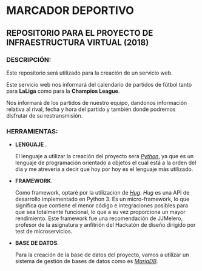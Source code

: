 # MARCADOR DEPORTIVO 

## REPOSITORIO PARA EL PROYECTO DE INFRAESTRUCTURA VIRTUAL (2018)

### DESCRIPCIÓN:

   Este repositorio será utilizado para la creación de un servicio web.

   Este servicio web nos informará del calendario de partidos de fútbol tanto para **LaLiga** como para la **Champios League**.

   Nos informará de los partidos de nuestro equipo, dandonos información relativa al rival, fecha y hora del partido y también donde podremos disfrutar de su restransmisión. 


### HERRAMIENTAS:

- **LENGUAJE** .

    El lenguaje a utilizar  la creación del proyecto sera [*Python*](https://www.python.org/), ya que es un lenguaje de programación orientado a objetos el cual está a la orden del dia y me atreveria a decir que hoy por hoy es el lenguaje más utilizado.


- **FRAMEWORK**.

    Como framework, optaré por la utilizacion de [*Hug*](http://www.hug.rest/). *Hug* es una API de desarrollo implementado en Python 3. Es un micro-framework, lo que significa que contiene el menor código e integraciones posibles para que sea totalmente funcional, lo que a su vez proporciona un mayor rendimiento. Este framework fue una recomendación de JJMelero, profesor de la asignatura y anfitrión del Hackatón de diseño dirigido por test de microservicios.


- **BASE DE DATOS**.

    Para la creación de la base de datos del proyecto, vamos a utilizar un sistema de gestión de bases de datos como es [*MariaDB*](https://mariadb.org/).